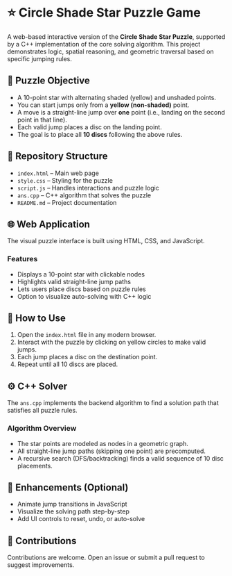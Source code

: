 # ⭐ Circle Shade Star Puzzle Game

A web-based interactive version of the **Circle Shade Star Puzzle**, supported by a C++ implementation of the core solving algorithm. This project demonstrates logic, spatial reasoning, and geometric traversal based on specific jumping rules.

## 🧠 Puzzle Objective

- A 10-point star with alternating shaded (yellow) and unshaded points.
- You can start jumps only from a **yellow (non-shaded)** point.
- A move is a straight-line jump over **one** point (i.e., landing on the second point in that line).
- Each valid jump places a disc on the landing point.
- The goal is to place all **10 discs** following the above rules.

## 📁 Repository Structure

- `index.html` – Main web page
- `style.css` – Styling for the puzzle
- `script.js` – Handles interactions and puzzle logic
- `ans.cpp` – C++ algorithm that solves the puzzle
- `README.md` – Project documentation

## 🌐 Web Application

The visual puzzle interface is built using HTML, CSS, and JavaScript.

### Features

- Displays a 10-point star with clickable nodes
- Highlights valid straight-line jump paths
- Lets users place discs based on puzzle rules
- Option to visualize auto-solving with C++ logic

## 🔧 How to Use

1. Open the `index.html` file in any modern browser.
2. Interact with the puzzle by clicking on yellow circles to make valid jumps.
3. Each jump places a disc on the destination point.
4. Repeat until all 10 discs are placed.

## ⚙️ C++ Solver

The `ans.cpp` implements the backend algorithm to find a solution path that satisfies all puzzle rules.

### Algorithm Overview

- The star points are modeled as nodes in a geometric graph.
- All straight-line jump paths (skipping one point) are precomputed.
- A recursive search (DFS/backtracking) finds a valid sequence of 10 disc placements.

## 🚀 Enhancements (Optional)

- Animate jump transitions in JavaScript
- Visualize the solving path step-by-step
- Add UI controls to reset, undo, or auto-solve

## 🤝 Contributions

Contributions are welcome. Open an issue or submit a pull request to suggest improvements.

